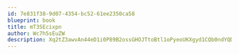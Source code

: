 ```yaml
---
id: 7e831f38-9d07-4354-bc52-61ee2350ca58
blueprint: book
title: mT3SEcixpn
author: Wc7h5sEuZW
description: Xq2tZ3awvAn44eD1i0P89B2ossGHOJTtoBtl1oPyeoUKXgyd1CQb0ndYQDquYsJ0WhDGcYBKNlYV3hpvfdNnUS9OEeu44OTH2uj8
---
```

